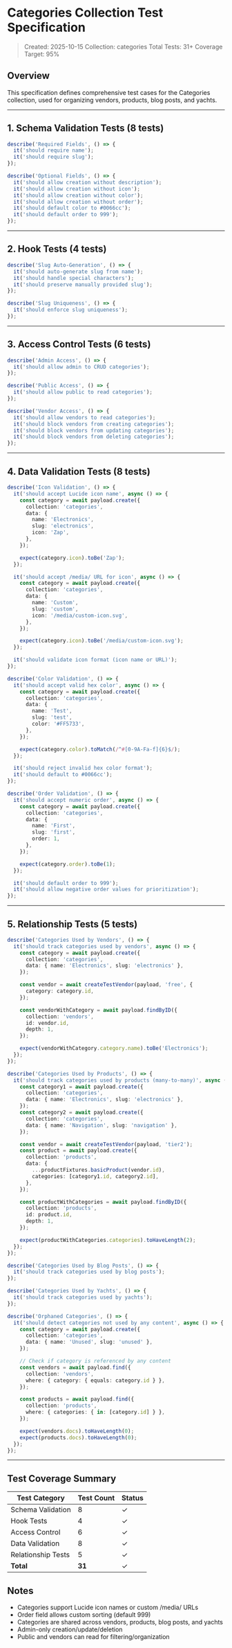 # Categories Collection Test Specification

> Created: 2025-10-15
> Collection: categories
> Total Tests: 31+
> Coverage Target: 95%

## Overview

This specification defines comprehensive test cases for the Categories collection, used for organizing vendors, products, blog posts, and yachts.

---

## 1. Schema Validation Tests (8 tests)

```typescript
describe('Required Fields', () => {
  it('should require name');
  it('should require slug');
});

describe('Optional Fields', () => {
  it('should allow creation without description');
  it('should allow creation without icon');
  it('should allow creation without color');
  it('should allow creation without order');
  it('should default color to #0066cc');
  it('should default order to 999');
});
```

---

## 2. Hook Tests (4 tests)

```typescript
describe('Slug Auto-Generation', () => {
  it('should auto-generate slug from name');
  it('should handle special characters');
  it('should preserve manually provided slug');
});

describe('Slug Uniqueness', () => {
  it('should enforce slug uniqueness');
});
```

---

## 3. Access Control Tests (6 tests)

```typescript
describe('Admin Access', () => {
  it('should allow admin to CRUD categories');
});

describe('Public Access', () => {
  it('should allow public to read categories');
});

describe('Vendor Access', () => {
  it('should allow vendors to read categories');
  it('should block vendors from creating categories');
  it('should block vendors from updating categories');
  it('should block vendors from deleting categories');
});
```

---

## 4. Data Validation Tests (8 tests)

```typescript
describe('Icon Validation', () => {
  it('should accept Lucide icon name', async () => {
    const category = await payload.create({
      collection: 'categories',
      data: {
        name: 'Electronics',
        slug: 'electronics',
        icon: 'Zap',
      },
    });

    expect(category.icon).toBe('Zap');
  });

  it('should accept /media/ URL for icon', async () => {
    const category = await payload.create({
      collection: 'categories',
      data: {
        name: 'Custom',
        slug: 'custom',
        icon: '/media/custom-icon.svg',
      },
    });

    expect(category.icon).toBe('/media/custom-icon.svg');
  });

  it('should validate icon format (icon name or URL)');
});

describe('Color Validation', () => {
  it('should accept valid hex color', async () => {
    const category = await payload.create({
      collection: 'categories',
      data: {
        name: 'Test',
        slug: 'test',
        color: '#FF5733',
      },
    });

    expect(category.color).toMatch(/^#[0-9A-Fa-f]{6}$/);
  });

  it('should reject invalid hex color format');
  it('should default to #0066cc');
});

describe('Order Validation', () => {
  it('should accept numeric order', async () => {
    const category = await payload.create({
      collection: 'categories',
      data: {
        name: 'First',
        slug: 'first',
        order: 1,
      },
    });

    expect(category.order).toBe(1);
  });

  it('should default order to 999');
  it('should allow negative order values for prioritization');
});
```

---

## 5. Relationship Tests (5 tests)

```typescript
describe('Categories Used by Vendors', () => {
  it('should track categories used by vendors', async () => {
    const category = await payload.create({
      collection: 'categories',
      data: { name: 'Electronics', slug: 'electronics' },
    });

    const vendor = await createTestVendor(payload, 'free', {
      category: category.id,
    });

    const vendorWithCategory = await payload.findByID({
      collection: 'vendors',
      id: vendor.id,
      depth: 1,
    });

    expect(vendorWithCategory.category.name).toBe('Electronics');
  });
});

describe('Categories Used by Products', () => {
  it('should track categories used by products (many-to-many)', async () => {
    const category1 = await payload.create({
      collection: 'categories',
      data: { name: 'Electronics', slug: 'electronics' },
    });
    const category2 = await payload.create({
      collection: 'categories',
      data: { name: 'Navigation', slug: 'navigation' },
    });

    const vendor = await createTestVendor(payload, 'tier2');
    const product = await payload.create({
      collection: 'products',
      data: {
        ...productFixtures.basicProduct(vendor.id),
        categories: [category1.id, category2.id],
      },
    });

    const productWithCategories = await payload.findByID({
      collection: 'products',
      id: product.id,
      depth: 1,
    });

    expect(productWithCategories.categories).toHaveLength(2);
  });
});

describe('Categories Used by Blog Posts', () => {
  it('should track categories used by blog posts');
});

describe('Categories Used by Yachts', () => {
  it('should track categories used by yachts');
});

describe('Orphaned Categories', () => {
  it('should detect categories not used by any content', async () => {
    const category = await payload.create({
      collection: 'categories',
      data: { name: 'Unused', slug: 'unused' },
    });

    // Check if category is referenced by any content
    const vendors = await payload.find({
      collection: 'vendors',
      where: { category: { equals: category.id } },
    });

    const products = await payload.find({
      collection: 'products',
      where: { categories: { in: [category.id] } },
    });

    expect(vendors.docs).toHaveLength(0);
    expect(products.docs).toHaveLength(0);
  });
});
```

---

## Test Coverage Summary

| Test Category          | Test Count | Status |
|------------------------|-----------|--------|
| Schema Validation      | 8         | ✓      |
| Hook Tests             | 4         | ✓      |
| Access Control         | 6         | ✓      |
| Data Validation        | 8         | ✓      |
| Relationship Tests     | 5         | ✓      |
| **Total**              | **31**    | ✓      |

## Notes

- Categories support Lucide icon names or custom /media/ URLs
- Order field allows custom sorting (default 999)
- Categories are shared across vendors, products, blog posts, and yachts
- Admin-only creation/update/deletion
- Public and vendors can read for filtering/organization
